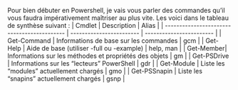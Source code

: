 Pour bien débuter en Powershell, je vais vous parler des commandes qu’il vous faudra impérativement maîtriser au plus vite.
Les voici dans le tableau de synthèse suivant :
| Cmdlet | Description | Alias |
| ------------------------------------------- | ------------------------ | ------------------------ |
| Get-Command | Informations de base sur les commandes | gcm |
| Get-Help | Aide de base (utiliser -full ou -example) | help, man |
| Get-Member| Informations sur les méthodes et propriétés des objets | gm |
| Get-PSDrive	 | Informations sur les “lecteurs” PowerShell | gdr |
| Get-Module | Liste les “modules” actuellement chargés | gmo |
| Get-PSSnapin | Liste les “snapins” actuellement chargés | gsnp |
